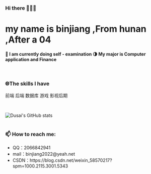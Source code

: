 ### Hi there 👋👋👋

<h1>my name is binjiang ,From hunan ,After a 04</h1>

<h4>
🔭 I am currently doing self - examination
🌗 My major is Computer application and Finance
</h4>

<br>
<h3>🌐The skills I have</h3>

前端
后端
数据库
游戏
影视后期



<br>

![Dusai's GitHub stats](https://github-readme-stats.vercel.app/api?username=bingguo-12883)
<br><br>

<h3>📫 How to reach me:</h3>
 <ul>
  <li>QQ：2066842941</li>
  <li>mail：binjiang2022@yeah.net</li>
  <li>CSDN：https://blog.csdn.net/weixin_58570217?spm=1000.2115.3001.5343</li>
 </ul>
